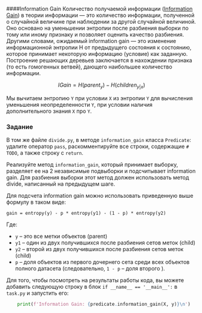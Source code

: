 ####Information Gain
Количество получаемой информации ([Information Gain](https://en.wikipedia.org/wiki/Information_gain_in_decision_trees)) в теории информации &mdash; 
это количество информации, полученной о случайной величине при наблюдении за другой 
случайной величиной. Оно основано на уменьшении энтропии после разбиения выборки по 
тому или иному признаку и позволяет оценить качество разбиения. Другими словами, 
ожидаемый information gain &mdash; это изменение информационной энтропии H от предыдущего 
состояния к состоянию, которое принимает некоторую информацию (условие) как заданную. 
Построение решающих деревьев заключается в нахождении признака (то есть гомогенных ветвей), 
дающего наибольшее количество информации.

$$IGain = H(parent_y) - H(children_{y|x}) $$

Мы вычитаем энтропию `Y` при условии `X` из энтропии `Y` для вычисления уменьшения неопределенности
`Y`, при условии наличия дополнительного знания `X` про `Y`.



### Задание

В том же файле `divide.py`, в методе `information_gain` класса `Predicate`: удалите оператор `pass`, 
раскомментируйте все строки, содержащие `# TODO`, а также строку с `return`. 

Реализуйте метод `information_gain`, который 
принимает выборку, разделяет ее на 2 независимые подвыборки и подсчитывает information gain.
Для разбиения выборки этот метод должен использовать метод divide, написанный на предыдущем 
шаге. 




<div class="hint">

Для подсчета information gain можно использовать приведенную выше формулу в таком виде:

`gain = entropy(y) - p * entropy(y1) - (1 - p) * entropy(y2)`

Где:
- `y` – это все метки объектов (parent)
- `y1` – один из двух получившихся после разбиения сетов меток (child)
- `y2` – второй из двух получившихся после разбиения сетов меток (child)
- `p` – доля объектов из первого дочернего сета среди всех объектов полного датасета (следовательно, `1 - p` – доля второго ).
</div>

Для того, чтобы посмотреть на результаты работы кода, вы можете добавить
следующую строку в блок `if __name__ == '__main__':` в `task.py` и запустить его:

```python
    print(f'Information Gain: {predicate.information_gain(X, y)}\n')     
```
